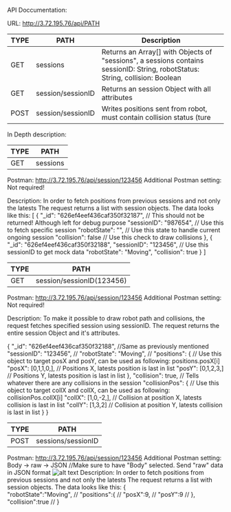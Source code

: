 API Doccumentation:

URL: http://3.72.195.76/api/PATH

TYPE  | PATH                |   Description
------|---------------------|------------
GET   |  sessions           |   Returns an Array[] with Objects of "sessions", a sessions contains sessionID: String, robotStatus: String, collision: Boolean
GET   |  session/sessionID  |   Returns an session Object with all attributes
POST  |  session/sessionID  |   Writes positions sent from robot, must contain collision status (ture||false)


In Depth description:

TYPE  | PATH                
------|-------------
GET   |  sessions   
Postman: http://3.72.195.76/api/session/123456 
Additional Postman setting: Not required!

Description: In order to fetch positions from previous sessions and not only the latests
The request returns a list with session objects. The data looks like this: 
[
    {
        "_id": "626ef4eef436caf350f32187", // This should not be returned! Although left for debug purpose
        "sessionID": "987654",             // Use this to fetch specific session
        "robotState": "",                  // Use this state to handle current ongoing session
        "collision": false                 // Use this check to draw collisions
    },
    {
        "_id": "626ef4eef436caf350f32188",
        "sessionID": "123456",             // Use this sessionID to get mock data
        "robotState": "Moving",
        "collision": true
    }
]

TYPE  | PATH                
------|-------------
GET   |  session/sessionID(123456)
Postman: http://3.72.195.76/api/session/123456 
Additional Postman setting: Not required!  

Description: To make it possible to draw robot path and collisions, the request fetches specified session using sessionID.
The request returns the entire session Object and it's attributes.


{
    "_id": "626ef4eef436caf350f32188",  //Same as previously mentioned
    "sessionID": "123456",              //
    "robotState": "Moving",             //
    "positions": {                      // Use this object to target posX and posY, can be used as following: positions.posX[i]
        "posX": [0,1,1,0,],             // Positions X, latests position is last in list
        "posY": [0,1,2,3,]              // Positions Y, latests position is last in list
    },
    "collision": true,                  // Tells whatever there are any collisions in the session
    "collisionPos": {                   // Use this object to target collX and collX, can be used as following: collisionPos.collX[i]
        "collX": [1,0,-2,],             // Collision at position X, latests collision is last in list
        "collY": [1,3,2]                // Collision at position Y, latests collision is last in list
    }
}

TYPE  | PATH                
------|--------------------
POST  |  sessions/sessionID
Postman: http://3.72.195.76/api/session/123456 
Additional Postman setting: Body -> raw -> JSON  //Make sure to have "Body" selected. Send "raw" data in JSON format
![alt text](https://github.com/IMS-Team6/IMS_SBackend/blob/feature/B1.2.1/Wiki/Screenshot_2.png)
Description: In order to fetch positions from previous sessions and not only the latests
The request returns a list with session objects. The data looks like this: 
{   
    "robotState":"Moving",      //
    "positions":{               //
        "posX":9,               //
        "posY":9                //
    },
    "collision":true            //
}